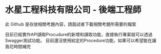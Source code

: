 # 水星工程科技有限公司 - 後端工程師

此 Github 是存放相關考題內容，請面試者下載相關考題所需要的檔案

目前已經實作API讀取Procudure的新增和讀取功能，直接執行專案就可以透過Swagger測試功能。
目前還沒使用給定的Procedure功能，如果可以希望能在讓我花時間補完

